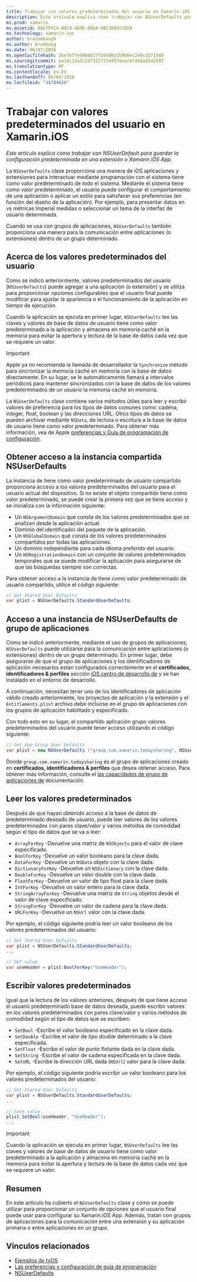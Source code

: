 ```yaml
---
title: Trabajar con valores predeterminados del usuario en Xamarin.iOS
description: Este artículo explica cómo trabajar con NSUserDefaults para guardar la configuración predeterminada en una aplicación Xamarin para iOS o extensión. Describe NSUserDefaults en un nivel superior y se describe cómo leer y escribir valores.
ms.prod: xamarin
ms.assetid: DAE7FFC4-B8C9-4D9E-886A-9B2388452EEB
ms.technology: xamarin-ios
author: bradumbaugh
ms.author: brumbaug
ms.date: 06/07/2016
ms.openlocfilehash: 3befe77e990887773d408a3b9b6ec2e8cd371540
ms.sourcegitcommit: ea1dc12a3c2d7322f234997daacbfdb6ad542507
ms.translationtype: MT
ms.contentlocale: es-ES
ms.lasthandoff: 06/05/2018
ms.locfileid: "34784620"
---
```

# <a name="working-with-user-defaults-in-xamarinios"></a>Trabajar con valores predeterminados del usuario en Xamarin.iOS

_Este artículo explica cómo trabajar con NSUserDefault para guardar la configuración predeterminada en una extensión o Xamarin.iOS App._


La `NSUserDefaults` clase proporciona una manera de iOS aplicaciones y extensiones para interactuar mediante programación con el sistema tiene como valor predeterminado de todo el sistema. Mediante el sistema tiene como valor predeterminado, el usuario puede configurar el comportamiento de una aplicación o aplicar un estilo para satisfacer sus preferencias (en función del diseño de la aplicación). Por ejemplo, para presentar datos en vs métricas Imperial medidas o seleccionar un tema de la interfaz de usuario determinada.

Cuando se usa con grupos de aplicaciones, `NSUserDefaults` también proporciona una manera para la comunicación entre aplicaciones (o extensiones) dentro de un grupo determinado.

<a name="About-User-Defaults" />

## <a name="about-user-defaults"></a>Acerca de los valores predeterminados del usuario

Como se indicó anteriormente, valores predeterminados del usuario (`NSUserDefaults`) puede agregar a una aplicación (o extensión) y se utiliza para proporcionar opciones configurables que el usuario final puede modificar para ajustar la apariencia o el funcionamiento de la aplicación en tiempo de ejecución.

Cuando la aplicación se ejecuta en primer lugar, `NSUserDefaults` lee las claves y valores de base de datos de usuario tiene como valor predeterminado a la aplicación y almacena en memoria caché en la memoria para evitar la apertura y lectura de la base de datos cada vez que se requiere un valor. 

> [!IMPORTANT]
> Apple ya no recomienda la llamada de desarrollador la `Synchronize` método para sincronizar la memoria caché en memoria con la base de datos directamente. En su lugar, se le automáticamente llamará a intervalos periódicos para mantener sincronizados con la base de datos de los valores predeterminados de un usuario la memoria caché en memoria.

La `NSUserDefaults` clase contiene varios métodos útiles para leer y escribir valores de preferencia para los tipos de datos comunes como: cadena, integer, float, boolean y las direcciones URL. Otros tipos de datos se pueden archivar mediante `NSData`, de lectura o escritura a la base de datos de usuario tiene como valor predeterminado. Para obtener más información, vea de Apple [preferencias y Guía de programación de configuración](https://developer.apple.com/library/mac/documentation/Cocoa/Conceptual/UserDefaults/Introduction/Introduction.html#//apple_ref/doc/uid/10000059i).

<a name="Accessing-the-Shared-NSUserDefaults-Instance" />

## <a name="accessing-the-shared-nsuserdefaults-instance"></a>Obtener acceso a la instancia compartida NSUserDefaults 

La instancia de tiene como valor predeterminado de usuario compartido proporciona acceso a los valores predeterminados del usuario para el usuario actual del dispositivo. Si no existe el objeto compartido tiene como valor predeterminado, se puede crear la primera vez que se tiene acceso y se inicializa con la información siguiente:

- Un `NSArgumentDomain` que consta de los valores predeterminados que se analizan desde la aplicación actual.
- Dominio del identificador del paquete de la aplicación.
- Un `NSGlobalDomain` que consta de los valores predeterminados compartidos por todas las aplicaciones.
- Un dominio independiente para cada idioma preferido del usuario.
- Un `NSRegistrationDomain` con un conjunto de valores predeterminados temporales que se puede modificar la aplicación para asegurarse de que las búsquedas siempre son correctas.

Para obtener acceso a la instancia de tiene como valor predeterminado de usuario compartido, utilice el código siguiente:

```csharp
// Get Shared User Defaults
var plist = NSUserDefaults.StandardUserDefaults;
```

<a name="Accessing-an-App-Group-NSUserDefaults-Instance" />

## <a name="accessing-an-app-group-nsuserdefaults-instance"></a>Acceso a una instancia de NSUserDefaults de grupo de aplicaciones

Como se indicó anteriormente, mediante el uso de grupos de aplicaciones, `NSUserDefaults` puede utilizarse para la comunicación entre aplicaciones (o extensiones) dentro de un grupo determinado. En primer lugar, debe asegurarse de que el grupo de aplicaciones y los identificadores de aplicación necesarios están configurados correctamente en el **certificados, identificadores & perfiles** sección [iOS centro de desarrollo de](https://developer.apple.com/devcenter/ios/) y se han instalado en el entorno de desarrollo.

A continuación, necesitan tener uno de los identificadores de aplicación válido creado anteriormente, los proyectos de aplicación y la extensión y el `Entitlements.plist` archivo debe incluirse en el grupo de aplicaciones con los grupos de aplicación habilitado y especificado.

Con todo esto en su lugar, el compartido aplicación grupo valores predeterminados del usuario puede tener acceso utilizando el código siguiente:

```csharp
// Get App Group User Defaults
var plist = new NSUserDefaults ("group.com.xamarin.todaysharing", NSUserDefaultsType.SuiteName);
```

Donde `group.com.xamarin.todaysharing` es el grupo de aplicaciones creado en **certificados, identificadores & perfiles** que desea obtener acceso. Para obtener más información, consulte el [las capacidades de grupo de aplicaciones de](~/ios/deploy-test/provisioning/capabilities/app-groups-capabilities.md) documentación.

<a name="Reading-Default-Values" />

## <a name="reading-default-values"></a>Leer los valores predeterminados

Después de que hayan obtenido acceso a la base de datos de predeterminado deseado de usuario, puede leer valores de los valores predeterminados con pares clave/valor y varios métodos de comodidad según el tipo de datos que se va a leer:

- `ArrayForKey` -Devuelve una matriz de `NSObjects` para el valor de clave especificado.
- `BoolForKey` -Devuelve un valor booleano para la clave dada.
- `DataForKey` -Devuelve un `NSData` objeto con la clave dada.
- `DictionaryForKey` -Devuelve un `NSDictionary` con la clave dada.
- `DoubleForKey` -Devuelve un valor double con la clave dada.
- `FloatForKey` -Devuelve un valor de tipo float para la clave dada.
- `IntForKey` -Devuelve un valor entero para la clave dada.
- `StringArrayForKey` -Devuelve una matriz de `String` objetos desde el valor de clave especificado.
- `StringForKey` -Devuelve un valor de cadena para la clave dada.
- `URLForKey` -Devuelve un `NSUrl` valor con la clave dada.

Por ejemplo, el código siguiente podría leer un valor booleano de los valores predeterminados del usuario:

```csharp
// Get Shared User Defaults
var plist = NSUserDefaults.StandardUserDefaults;
...

// Get value
var useHeader = plist.BoolForKey("UseHeader");

```

<a name="Writing-Default-Values" />

## <a name="writing-default-values"></a>Escribir valores predeterminados

Igual que la lectura de los valores anteriores, después de que tiene acceso el usuario predeterminado base de datos deseada, puede escribir valores en los valores predeterminados con pares clave/valor y varios métodos de comodidad según el tipo de datos que se escriben:

- `SetBool` -Escribe el valor booleano especificado en la clave dada.
- `SetDouble` -Escribe el valor de tipo double determinado a la clave especificada.
- `SetFloat` -Escribe el valor de punto flotante dada en la clave dada.
- `SetString` -Escribe el valor de cadena especificada en la clave dada.
- `SetURL` -Escribe la dirección URL dada (`NSUrl`) valor para la clave dada.

Por ejemplo, el código siguiente podría escribir un valor booleano para los valores predeterminados del usuario:

```csharp
// Get Shared User Defaults
var plist = NSUserDefaults.StandardUserDefaults;
...

// Save value
plist.SetBool(useHeader, "UseHeader");
...

```

> [!IMPORTANT]
> Cuando la aplicación se ejecuta en primer lugar, `NSUserDefaults` lee las claves y valores de base de datos de usuario tiene como valor predeterminado a la aplicación y almacena en memoria caché en la memoria para evitar la apertura y lectura de la base de datos cada vez que se requiere un valor.



<a name="Summary" />

## <a name="summary"></a>Resumen

En este artículo ha cubierto el `NSUserDefaults` clase y cómo se puede utilizar para proporcionar un conjunto de opciones que el usuario final puede usar para configurar su Xamarin.iOS App. Además, tratan con grupos de aplicaciones para la comunicación entre una extensión y su aplicación primaria o entre aplicaciones en un grupo.


## <a name="related-links"></a>Vínculos relacionados

- [Ejemplos de tvOS](https://developer.xamarin.com/samples/tvos/all/)
- [Las preferencias y configuración de guía de programación](https://developer.apple.com/library/mac/documentation/Cocoa/Conceptual/UserDefaults/Introduction/Introduction.html#//apple_ref/doc/uid/10000059i)
- [NSUserDefaults](https://developer.apple.com/library/mac/documentation/Cocoa/Reference/Foundation/Classes/NSUserDefaults_Class/#//apple_ref/doc/constant_group/NSUserDefaults_Domains)
